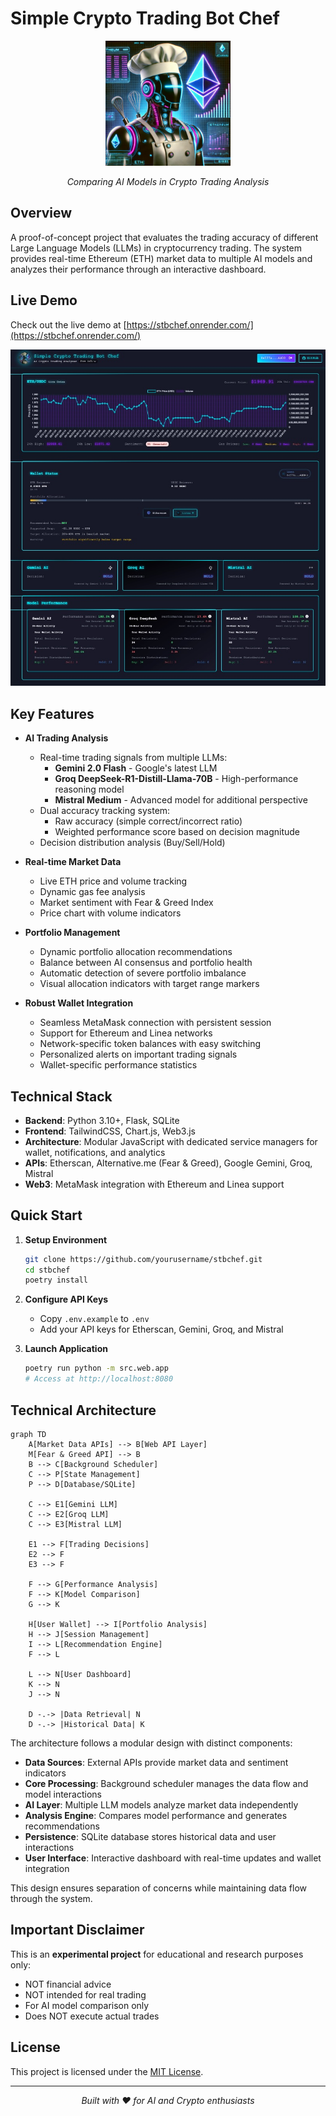 # Simple Crypto Trading Bot Chef

<div align="center">
  <img src="src/web/static/robot.webp" alt="Trading Bot Chef Logo" width="200"/>
  <p><em>Comparing AI Models in Crypto Trading Analysis</em></p>
</div>

## Overview

A proof-of-concept project that evaluates the trading accuracy of different Large Language Models (LLMs) in cryptocurrency trading. The system provides real-time Ethereum (ETH) market data to multiple AI models and analyzes their performance through an interactive dashboard.

## Live Demo

Check out the live demo at [https://stbchef.onrender.com/](https://stbchef.onrender.com/)

<div align="center">
  <img src="src/web/static/website.jpg" alt="Trading Bot Chef Dashboard" width="800"/>
</div>

## Key Features

- **AI Trading Analysis**
  - Real-time trading signals from multiple LLMs:
    - **Gemini 2.0 Flash** - Google's latest LLM
    - **Groq DeepSeek-R1-Distill-Llama-70B** - High-performance reasoning model
    - **Mistral Medium** - Advanced model for additional perspective
  - Dual accuracy tracking system:
    - Raw accuracy (simple correct/incorrect ratio)
    - Weighted performance score based on decision magnitude
  - Decision distribution analysis (Buy/Sell/Hold)

- **Real-time Market Data**
  - Live ETH price and volume tracking
  - Dynamic gas fee analysis
  - Market sentiment with Fear & Greed Index
  - Price chart with volume indicators

- **Portfolio Management**
  - Dynamic portfolio allocation recommendations
  - Balance between AI consensus and portfolio health
  - Automatic detection of severe portfolio imbalance
  - Visual allocation indicators with target range markers

- **Robust Wallet Integration**
  - Seamless MetaMask connection with persistent session
  - Support for Ethereum and Linea networks
  - Network-specific token balances with easy switching
  - Personalized alerts on important trading signals
  - Wallet-specific performance statistics

## Technical Stack

- **Backend**: Python 3.10+, Flask, SQLite
- **Frontend**: TailwindCSS, Chart.js, Web3.js
- **Architecture**: Modular JavaScript with dedicated service managers for wallet, notifications, and analytics
- **APIs**: Etherscan, Alternative.me (Fear & Greed), Google Gemini, Groq, Mistral
- **Web3**: MetaMask integration with Ethereum and Linea support

## Quick Start

1. **Setup Environment**
   ```bash
   git clone https://github.com/yourusername/stbchef.git
   cd stbchef
   poetry install
   ```

2. **Configure API Keys**
   - Copy `.env.example` to `.env`
   - Add your API keys for Etherscan, Gemini, Groq, and Mistral

3. **Launch Application**
   ```bash
   poetry run python -m src.web.app
   # Access at http://localhost:8080
   ```

## Technical Architecture

```mermaid
graph TD
    A[Market Data APIs] --> B[Web API Layer]
    M[Fear & Greed API] --> B
    B --> C[Background Scheduler]
    C --> P[State Management]
    P --> D[Database/SQLite]
    
    C --> E1[Gemini LLM]
    C --> E2[Groq LLM]
    C --> E3[Mistral LLM]
    
    E1 --> F[Trading Decisions]
    E2 --> F
    E3 --> F
    
    F --> G[Performance Analysis]
    F --> K[Model Comparison]
    G --> K
    
    H[User Wallet] --> I[Portfolio Analysis]
    H --> J[Session Management]
    I --> L[Recommendation Engine]
    F --> L
    
    L --> N[User Dashboard]
    K --> N
    J --> N
    
    D -.-> |Data Retrieval| N
    D -.-> |Historical Data| K
```

The architecture follows a modular design with distinct components:

- **Data Sources**: External APIs provide market data and sentiment indicators
- **Core Processing**: Background scheduler manages the data flow and model interactions
- **AI Layer**: Multiple LLM models analyze market data independently
- **Analysis Engine**: Compares model performance and generates recommendations
- **Persistence**: SQLite database stores historical data and user interactions
- **User Interface**: Interactive dashboard with real-time updates and wallet integration

This design ensures separation of concerns while maintaining data flow through the system.

## Important Disclaimer

This is an **experimental project** for educational and research purposes only:
- NOT financial advice
- NOT intended for real trading
- For AI model comparison only
- Does NOT execute actual trades

## License

This project is licensed under the [MIT License](LICENSE).

---
<div align="center">
  <em>Built with ❤️ for AI and Crypto enthusiasts</em>
</div>